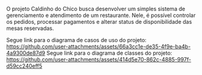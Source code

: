 O projeto Caldinho do Chico busca desenvolver um simples sistema de gerenciamento e atendimento de um restaurante. Nele, é possível controlar os pedidos, processar pagamentos e alterar status de disponibilidade das mesas reservadas.

Segue link para o diagrama de casos de uso do projeto: https://github.com/user-attachments/assets/66a3cc1e-de35-4f9e-ba4b-4a9300de87d9
Segue link para o diagrama de classes do projeto: https://github.com/user-attachments/assets/414d5e70-862c-4885-997f-d59cc240eff5
